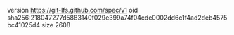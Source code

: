 version https://git-lfs.github.com/spec/v1
oid sha256:218047277d5883140f029e399a74f04cde0002dd6c1f4ad2deb4575bc41025d4
size 2608
